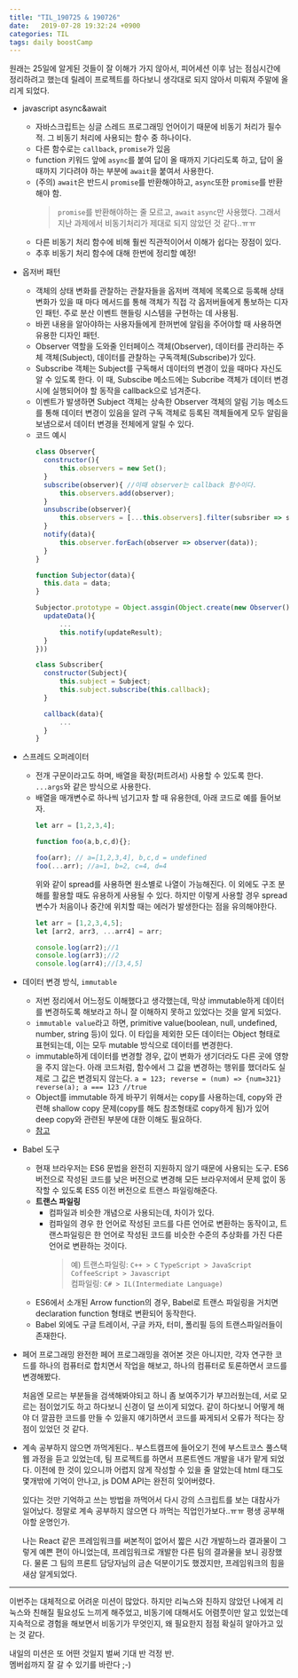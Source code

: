 ```yaml
---
title: "TIL_190725 & 190726"
date:   2019-07-28 19:32:24 +0900
categories: TIL
tags: daily boostCamp
---
```


원래는 25일에 알게된 것들이 잘 이해가 가지 않아서, 피어세션 이후 남는 점심시간에 정리하려고 했는데 릴레이 프로젝트를 하다보니 생각대로 되지 않아서 미뤄져 주말에 올리게 되었다.  
  
* javascript async&await
	- 자바스크립트는 싱글 스레드 프로그래밍 언어이기 때문에 비동기 처리가 필수적. 그 비동기 처리에 사용되는 함수 중 하나이다.
	- 다른 함수로는 `callback`, `promise`가 있음
	- function 키워드 앞에 `async`를 붙여 답이 올 때까지 기다리도록 하고, 답이 올 때까지 기다려야 하는 부분에 `await`을 붙여서 사용한다. 
	- (주의) `await`은 반드시 `promise`를 반환해야하고, `async`또한 `promise`를 반환해야 함.
	  > `promise`를 반환해야하는 줄 모르고, `await` `async`만 사용했다. 그래서 지난 과제에서 비동기처리가 제대로 되지 않았던 것 같다..ㅠㅠ
	- 다른 비동기 처리 함수에 비해 훨씬 직관적이어서 이해가 쉽다는 장점이 있다. 
	- 추후 비동기 처리 함수에 대해 한번에 정리할 예정!

* 옵저버 패턴
	- 객체의 상태 변화를 관찰하는 관찰자들을 옵저버 객체에 목록으로 등록해 상태 변화가 있을 때 마다 메서드를 통해 객체가 직접 각 옵저버들에게 통보하는 디자인 패턴. 주로 분산 이벤트 핸들링 시스템을 구현하는 데 사용됨.  
	- 바뀐 내용을 알아야하는 사용자들에게 한꺼번에 알림을 주어야할 때 사용하면 유용한 디자인 패턴.
	- Observer 역할을 도와줄 인터페이스 객체(Observer), 데이터를 관리하는 주체 객체(Subject), 데이터를 관찰하는 구독객체(Subscribe)가 있다.  
	- Subscribe 객체는 Subject를 구독해서 데이터의 변경이 있을 때마다 자신도 알 수 있도록 한다. 이 때, Subscibe 메소드에는 Subcribe 객체가 데이터 변경 시에 실행되어야 할 동작을 callback으로 넘겨준다. 
	- 이벤트가 발생하면 Subject 객체는 상속한 Observer 객체의 알림 기능 메소드를 통해 데이터 변경이 있음을 알려 구독 객체로 등록된 객체들에게 모두 알림을 보냄으로서 데이터 변경을 전체에게 알릴 수 있다.  
	- 코드 예시
	  ```javascript
	  class Observer{
	  	constructor(){
	  		this.observers = new Set();
	  	}
	  	subscribe(observer){ //이때 observer는 callback 함수이다.
	  		this.observers.add(observer);
	  	}
	  	unsubscribe(observer){
	  		this.observers = [...this.observers].filter(subsriber => subscriber !== observer);
	  	}
	  	notify(data){
	  		this.observer.forEach(observer => observer(data));
	  	}
	  }

	  function Subjector(data){
	  	this.data = data;
	  }

	  Subjector.prototype = Object.assgin(Object.create(new Observer(), {
	  	updateData(){
	  		...
	  		this.notify(updateResult);
	  	}
	  }))

	  class Subscriber{
	  	constructor(Subject){
	  		this.subject = Subject;
	  		this.subject.subscribe(this.callback);
	  	}

	  	callback(data){
	  		...
	  	}
	  }
	  ```

* 스프레드 오퍼레이터
	- 전개 구문이라고도 하며, 배열을 확장(퍼트려서) 사용할 수 있도록 한다. `...args`와 같은 방식으로 사용한다.
	- 배열을 매개변수로 하나씩 넘기고자 할 때 유용한데, 아래 코드로 예를 들어보자.
	  ```javascript
	  let arr = [1,2,3,4];

	  function foo(a,b,c,d){};

	  foo(arr); // a=[1,2,3,4], b,c,d = undefined
	  foo(...arr); //a=1, b=2, c=4, d=4
	  ```
	  위와 같이 spread를 사용하면 원소별로 나열이 가능해진다. 이 외에도 구조 분해를 활용할 때도 유용하게 사용될 수 있다. 하지만 이렇게 사용할 경우 spread 변수가 처음이나 중간에 위치할 때는 에러가 발생한다는 점을 유의해야한다. 
	  ```javascript
	  let arr = [1,2,3,4,5];
	  let [arr2, arr3, ...arr4] = arr;
	  
	  console.log(arr2);//1
	  console.log(arr3);//2
	  console.log(arr4);//[3,4,5]
	  ```

* 데이터 변경 방식, `immutable`
	- 저번 정리에서 어느정도 이해했다고 생각했는데, 막상 immutable하게 데이터를 변경하도록 해보라고 하니 잘 이해하지 못하고 있었다는 것을 알게 되었다. 
	- `immutable value`라고 하면, primitive value(boolean, null, undefined, number, string 등)이 있다. 이 타입을 제외한 모든 데이터는 Object 형태로 표현되는데, 이는 모두 mutable 방식으로 데이터를 변경한다. 
	-  immutable하게 데이터를 변경할 경우, 값이 변화가 생기더라도 다른 곳에 영향을 주지 않는다. 아래 코드처럼, 함수에서 그 값을 변경하는 행위를 했더라도 실제로 그 값은 변경되지 않는다. 
	  ```
	  a = 123;
	  reverse = (num) => {num=321}
	  reverse(a);
	  a === 123 //true
	  ```
	- Object를 immutable 하게 바꾸기 위해서는 copy를 사용하는데, copy와 관련해 shallow copy 문제(copy를 해도 참조형태로 copy하게 됨)가 있어 deep copy와 관련된 부분에 대한 이해도 필요하다.
	- [참고](http://blog.naver.com/PostView.nhn?blogId=wj8606&logNo=221209820504)

* Babel 도구
	- 현재 브라우저는 ES6 문법을 완전히 지원하지 않기 때문에 사용되는 도구. ES6 버전으로 작성된 코드를 낮은 버전으로 변경해 모든 브라우저에서 문제 없이 동작할 수 있도록 ES5 이전 버전으로 트랜스 파일링해준다. 
	- **트랜스 파일링**
		+ 컴파일과 비슷한 개념으로 사용되는데, 차이가 있다.
		+ 컴파일의 경우 한 언어로 작성된 코드를 다른 언어로 변환하는 동작이고, 트랜스파일링은 한 언어로 작성된 코드를 비슷한 수준의 추상화를 가진 다른 언어로 변환하는 것이다. 
		  > 예) 트랜스파일링: `C++ > C` `TypeScript > JavaScript` `CoffeeScript > Javascript`  
		  > 컴파일링: `C# > IL(Intermediate Language)`
	- ES6에서 소개된 Arrow function의 경우, Babel로 트랜스 파일링을 거치면 declaration function 형태로 변환되어 동작한다. 
	- Babel 외에도 구글 트레이서, 구글 카자, 터미, 폴리필 등의 트랜스파일러들이 존재한다. 

* 페어 프로그래밍
	완전한 페어 프로그래밍을 겪어본 것은 아니지만, 각자 연구한 코드를 하나의 컴퓨터로 합치면서 작업을 해보고, 하나의 컴퓨터로 토론하면서 코드를 변경해봤다.  

	처음엔 모르는 부분들을 검색해봐야되고 하니 좀 보여주기가 부끄러웠는데, 서로 모르는 점이었기도 하고 하다보니 신경이 덜 쓰이게 되었다. 같이 하다보니 어떻게 해야 더 깔끔한 코드를 만들 수 있을지 얘기하면서 코드를 짜게되서 오류가 적다는 장점이 있었던 것 같다. 

* 계속 공부하지 않으면 까먹게된다..
	부스트캠프에 들어오기 전에 부스트코스 풀스택 웹 과정을 듣고 있었는데, 팀 프로젝트를 하면서 프론트엔드 개발을 내가 맡게 되었다. 이전에 한 것이 있으니까 어렵지 않게 작성할 수 있을 줄 알았는데 html 태그도 몇개밖에 기억이 안나고, js DOM API는 완전히 잊어버렸다.  

	있다는 것만 기억하고 쓰는 방법을 까먹어서 다시 강의 스크립트를 보는 대참사가 일어났다. 정말로 계속 공부하지 않으면 다 까먹는 직업인가보다..ㅠㅠ 평생 공부해야할 운명인가.  

	나는 React 같은 프레임워크를 써본적이 없어서 짧은 시간 개발하느라 결과물이 그렇게 예쁜 편이 아니었는데, 프레임워크로 개발한 다른 팀의 결과물을 보니 굉장했다. 물론 그 팀의 프론트 담당자님의 금손 덕분이기도 했겠지만, 프레임워크의 힘을 새삼 알게되었다. 

___ 

이번주는 대체적으로 어려운 미션이 많았다. 하지만 리눅스와 친하지 않았던 나에게 리눅스와 친해질 필요성도 느끼게 해주었고, 비동기에 대해서도 어렴풋이만 알고 있었는데 지속적으로 경험을 해보면서 비동기가 무엇인지, 왜 필요한지 점점 확실히 알아가고 있는 것 같다.  
  
내일의 미션은 또 어떤 것일지 벌써 기대 반 걱정 반.  
멤버쉽까지 잘 갈 수 있기를 바란다 ;-)
	
